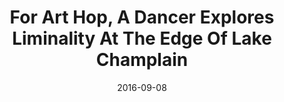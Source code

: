 ---
title: For Art Hop, A Dancer Explores Liminality At The Edge Of Lake Champlain
publication: VPR
source: http://digital.vpr.net/post/art-hop-dancer-explores-liminality-edge-lake-champlain#stream/0
date: 2016-09-08

---